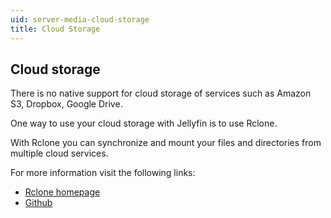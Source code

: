 ```yaml
---
uid: server-media-cloud-storage
title: Cloud Storage
---
```



## Cloud storage

There is no native support for cloud storage of services such as Amazon S3, Dropbox, Google Drive.

One way to use your cloud storage with Jellyfin is to use Rclone.

With Rclone you can synchronize and mount your files and directories from multiple cloud services.

For more information visit the following links:

* [Rclone homepage](https://rclone.org/)
* [Github](https://github.com/rclone/rclone)
